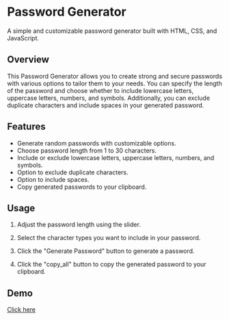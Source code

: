 # Password Generator

A simple and customizable password generator built with HTML, CSS, and JavaScript.

## Overview

This Password Generator allows you to create strong and secure passwords with various options to tailor them to your needs. You can specify the length of the password and choose whether to include lowercase letters, uppercase letters, numbers, and symbols. Additionally, you can exclude duplicate characters and include spaces in your generated password.

## Features

- Generate random passwords with customizable options.
- Choose password length from 1 to 30 characters. 
- Include or exclude lowercase letters, uppercase letters, numbers, and symbols.
- Option to exclude duplicate characters.
- Option to include spaces.
- Copy generated passwords to your clipboard.

## Usage


1. Adjust the password length using the slider.
 
2. Select the character types you want to include in your password.
 
3. Click the "Generate Password" button to generate a password.
  
4. Click the "copy_all" button to copy the generated password to your clipboard.

## Demo

[Click here](https://uharika77.github.io/Password-Generator/)
